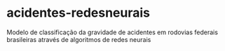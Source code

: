 # acidentes-redesneurais
Modelo de classificação da gravidade de acidentes em rodovias federais brasileiras através de algoritmos de redes neurais
